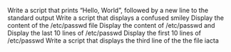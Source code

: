 Write a script that prints “Hello, World”, followed by a new line to the standard output
Write a script that displays a confused smiley
Display the content of the /etc/passwd file
Display the content of /etc/passwd and
Display the last 10 lines of /etc/passwd
Display the first 10 lines of /etc/passwd
Write a script that displays the third line of the the file iacta
